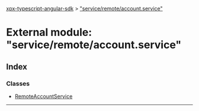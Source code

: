 [xpx-typescript-angular-sdk](../README.md) > ["service/remote/account.service"](../modules/_service_remote_account_service_.md)

# External module: "service/remote/account.service"

## Index

### Classes

* [RemoteAccountService](../classes/_service_remote_account_service_.remoteaccountservice.md)

---

